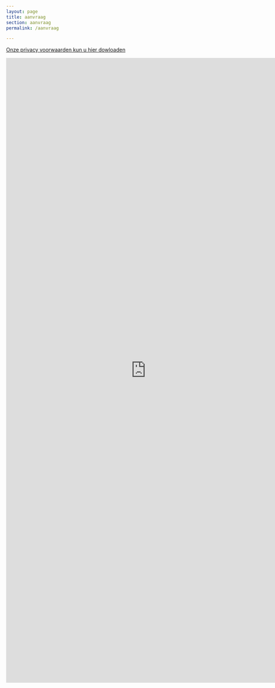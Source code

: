 ```yaml
---
layout: page
title: aanvraag
section: aanvraag
permalink: /aanvraag

---
```


[Onze privacy voorwaarden kun u hier dowloaden](../assets/Privacybeleid.pdf)

<iframe src="https://docs.google.com/forms/d/1TOLVVNQJks3JWlBnBfNFbXW6OrRFU7tp5wRp1ggo7Fc/viewform?embedded=true#start=embed" width="760" height="1700" frameborder="0" marginheight="0" marginwidth="0">Bezig met laden...</iframe>
